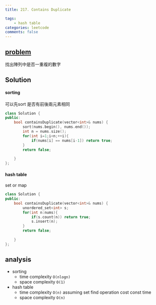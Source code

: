 ```yaml
---
title: 217. Contains Duplicate

tags:  
    - hash table
categories: leetcode
comments: false
---
```




## [problem](https://leetcode.com/problems/contains-duplicate/)
找出陣列中是否一重複的數字

## Solution

#### sorting
可以先sort 是否有前後兩元素相同

```c++
class Solution {
public:
    bool containsDuplicate(vector<int>& nums) {
        sort(nums.begin(), nums.end());
        int n = nums.size();
        for(int i=1;i<n;++i){
            if(nums[i] == nums[i-1]) return true;
        }
        return false;
        
    }
};
```
#### hash table
set or map

```c++
class Solution {
public:
    bool containsDuplicate(vector<int>& nums) {
        unordered_set<int> s;
        for(int n:nums){
            if(s.count(n)) return true;
            s.insert(n);
        }
        return false;
        
    }
};
```
## analysis
- sorting
    - time complexity `O(nlogn)`
    - space complexity `O(1)`
- hash table
    - time complexity `O(n)` assuming set find operation cost const time
    - space complexity `O(n)`

